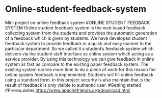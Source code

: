 # Online-student-feedback-system
Mini project on online feedback system
#ONLINE STUDENT FEEDBACK SYSTEM
Online student feedback system is the web based feedback collecting system from the students and provides the
automatic generation of a feedback which is given by students. We have developed student feedback system to
provide feedback in a quick and easy manner to the particular department. So we called it a student’s feedback
system which delivers via the student staff interface as online system which acting as a service provider. By using
this technology we can give feedback in online system as fast as compare to the existing paper feedback system.
The existing system carries more time to do a piece of work for this reason the online system feedback is
implemented. Students will fill online feedback using a standard form. In this project security is also maintain that is
the result of feedback is only visible to authentic user. 
#Getting started
#Prerequisites
https://www.apachefriends.org/download.html

